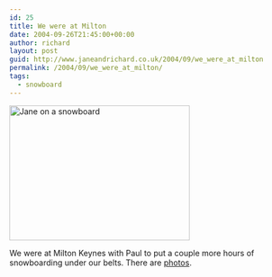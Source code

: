```yaml
---
id: 25
title: We were at Milton
date: 2004-09-26T21:45:00+00:00
author: richard
layout: post
guid: http://www.janeandrichard.co.uk/2004/09/we_were_at_milton
permalink: /2004/09/we_were_at_milton/
tags:
  - snowboard
---
```

<img src="http://www.janeandrichard.co.uk/blog/p800/2004/09/snow-mk.jpg" width="320" height="240" alt="Jane on a snowboard" />

We were at Milton Keynes with Paul to put a couple more hours of snowboarding under our belts. There are [photos](http://v1.janeandrichard.co.uk/photos/2004-09-miltonkeynes).